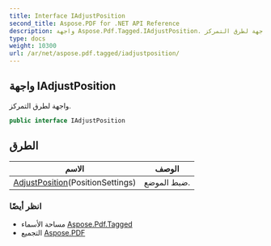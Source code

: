 ```yaml
---
title: Interface IAdjustPosition
second_title: Aspose.PDF for .NET API Reference
description: واجهة Aspose.Pdf.Tagged.IAdjustPosition. واجهة لطرق التمركز
type: docs
weight: 10300
url: /ar/net/aspose.pdf.tagged/iadjustposition/
---
```

## واجهة IAdjustPosition

واجهة لطرق التمركز.

```csharp
public interface IAdjustPosition
```

## الطرق

| الاسم | الوصف |
| --- | --- |
| [AdjustPosition](../../aspose.pdf.tagged/iadjustposition/adjustposition/)(PositionSettings) | ضبط الموضع. |

### انظر أيضًا

* مساحة الأسماء [Aspose.Pdf.Tagged](../../aspose.pdf.tagged/)
* التجميع [Aspose.PDF](../../)